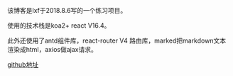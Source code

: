 该博客是lxf于2018.8.6写的一个练习项目。

使用的技术栈是koa2+ react V16.4。

此外还使用了antd组件库，react-router V4 路由库，marked把markdown文本渲染成html，axios做ajax请求。

[github地址](https://github.com/a1092297797/react-koa-website)
